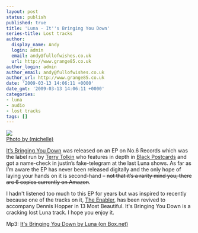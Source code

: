 ```yaml
---
layout: post
status: publish
published: true
title: 'Luna - It''s Bringing You Down'
series-title: Lost tracks
author:
  display_name: Andy
  login: admin
  email: andy@fullofwishes.co.uk
  url: http://www.grange85.co.uk
author_login: admin
author_email: andy@fullofwishes.co.uk
author_url: http://www.grange85.co.uk
date: '2009-03-13 14:06:11 +0000'
date_gmt: '2009-03-13 14:06:11 +0000'
categories:
- luna
- audio
- lost tracks
tags: []
---
```

<div class="imagebox-a"><a title="2403 3rd avenue, by eyefruit" alt="2403 3rd avenue, by eyefruit" href="http://www.flickr.com/photos/eyefruit/38373244/"><img src="https://farm1.static.flickr.com/21/38373244_2b7d75c1ec_m.jpg" ></a><br/><a href="http://www.flickr.com/photos/eyefruit/">Photo by (michelle)</a></div>
<p><a href="https://db.fullofwishes.co.uk/track/114/">It’s Bringing You Down</a> was released on an EP on No.6 Records which was the label run by <a href="http://en.wikipedia.org/wiki/Terry_Tolkin">Terry Tolkin</a> who features in depth in <a href="/2009/02/13/black-postcards-in-paperback/">Black Postcards</a> and got a name-check in justin’s fake-telegram at the last Luna shows. As far as I’m aware the EP has never been released digitally and the only hope of laying your hands on it is second-hand – <del datetime="2009-04-12T23:34:58+00:00">not that it’s a rarity mind you, there are 6 copies currently on Amazon</del>.</p>
<p>I hadn't listened too much to this EP for years but was inspired to recently because one of the tracks on it, <a href="https://db.fullofwishes.co.uk/track/115/">The Enabler</a>, has been revived to accompany Dennis Hopper in 13 Most Beautiful. It's Bringing You Down is a cracking lost Luna track. I hope you enjoy it.</p>
<p>Mp3: <a href="http://www.box.net/shared/s49kizvrrl">It's Bringing You Down by Luna (on Box.net)</a></p>
